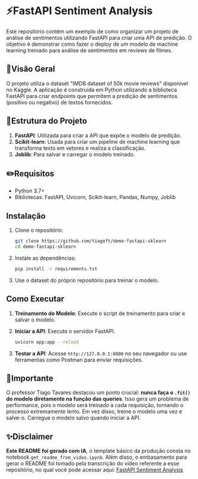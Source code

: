 # ⚡FastAPI Sentiment Analysis

Este repositório contém um exemplo de como organizar um projeto de análise de sentimentos utilizando FastAPI para criar uma API de predição. O objetivo é demonstrar como fazer o deploy de um modelo de machine learning treinado para análise de sentimentos em reviews de filmes.

## 📌Visão Geral

O projeto utiliza o dataset "IMDB dataset of 50k movie reviews" disponível no Kaggle. A aplicação é construída em Python utilizando a biblioteca FastAPI para criar endpoints que permitem a predição de sentimentos (positivo ou negativo) de textos fornecidos.

## 📐Estrutura do Projeto

1. **FastAPI**: Utilizada para criar a API que expõe o modelo de predição.
2. **Scikit-learn**: Usada para criar um pipeline de machine learning que transforma texto em vetores e realiza a classificação.
3. **Joblib**: Para salvar e carregar o modelo treinado.

## ✏️Requisitos

- Python 3.7+
- Bibliotecas: FastAPI, Uvicorn, Scikit-learn, Pandas, Numpy, Joblib

## Instalação

1. Clone o repositório:
   ```bash
   git clone https://github.com/tiagoft/demo-fastapi-sklearn
   cd demo-fastapi-sklearn
   ```

2. Instale as dependências:
   ```bash
   pip install -r requirements.txt
   ```

3. Use o dataset do próprio repositório para treinar o modelo.

## Como Executar

1. **Treinamento do Modelo**: Execute o script de treinamento para criar e salvar o modelo.

2. **Iniciar a API**: Execute o servidor FastAPI.
   ```bash
   uvicorn app:app --reload
   ```

3. **Testar a API**: Acesse `http://127.0.0.1:8000` no seu navegador ou use ferramentas como Postman para enviar requisições.

## 📢Importante

O professor Tiago Tavares destacou um ponto crucial: **nunca faça o `.fit()` do modelo diretamente na função das queries**. Isso gera um problema de performance, pois o modelo será treinado a cada requisição, tornando o processo extremamente lento. Em vez disso, treine o modelo uma vez e salve-o. Carregue o modelo salvo quando iniciar a API.

## ✨Disclaimer

**Este README foi gerado com IA**, o template básico da produção consta no notebook ``get_readme_from_video.ipynb``. Além disso, o embasamento para gerar o README foi tomado pela transcrição do vídeo referente a esse repositório, no qual você pode acessar aqui: [FastAPI Sentiment Analysis](https://www.youtube.com/watch?v=0NBL7sNOLoM)
